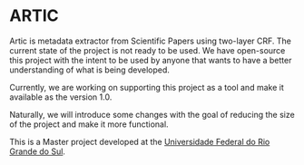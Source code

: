 ARTIC
=====

Artic is metadata extractor from Scientific Papers using two-layer CRF.
The current state of the project is not ready to be used.
We have open-source this project with the intent to be used by anyone that wants to have
a better understanding of what is being developed.

Currently, we are working on supporting this project as a tool and make it available as
the version 1.0.

Naturally, we will introduce some changes with the goal
of reducing the size of the project and make it more functional.

This is a Master project developed at the [Universidade Federal do Rio Grande do Sul](http://www.ufrgs.br/english/home).


